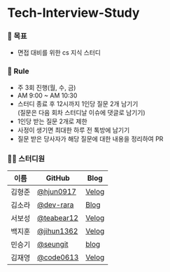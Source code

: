 # Tech-Interview-Study

### 🎯 목표
- 면접 대비를 위한 cs 지식 스터디

### 🌳 Rule
- 주 3회 진행(월, 수, 금)
- AM 9:00 ~ AM 10:30
- 스터디 종료 후 12시까지 1인당 질문 2개 남기기  
(질문은 다음 회차 스터디날 이슈에 댓글로 남기기)
- 1인당 받는 질문 2개로 제한
- 사정이 생기면 최대한 하루 전 톡방에 남기기
- 질문 받은 당사자가 해당 질문에 대한 내용을 정리하여 PR

### 👨‍💻  스터디원
| 이름 | GitHub | Blog |
| - | - | - |
| 김형준 | [@hjun0917](https://github.com/hjun0917) | [Velog](https://velog.io/@hjun0917) |
| 김소라 | [@dev-rara](https://github.com/dev-rara) | [Blog](https://velog.io/@rara_kim) |
| 서보성 | [@teabear12](https://github.com/teabear12) | [Velog](https://greenteabear.tistory.com/) |
| 백지훈 | [@jihun1362](https://github.com/jihun1362) | [Velog](https://velog.io/@jihun1362) |
| 민승기 | [@seungit](https://github.com/seungit) | [blog](https://seungit.oopy.io/) |
| 김재영 | [@code0613](https://github.com/code0613) | [Velog](https://velog.io/@duam0864) |

